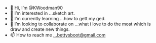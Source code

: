 - 👋 Hi, I’m @KWoodman90
- 👀 I’m interested in ...sketch art.
- 🌱 I’m currently learning ...how to gett my ged.
- 💞️ I’m looking to collaborate on ...what i love to do the most which is draw and create new things.
- 📫 How to reach me ...bettysboot@gmail.com

<!---
KWoodman90/KWoodman90 is a ✨ special ✨ repository because its `README.md` (this file) appears on your GitHub profile.
You can click the Preview link to take a look at your changes.
--->
